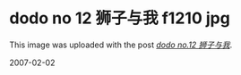 # dodo no 12 狮子与我 f1210 jpg

This image was uploaded with the post <a href="/node/1172"><em>dodo no.12 狮子与我</em></a>.

2007-02-02